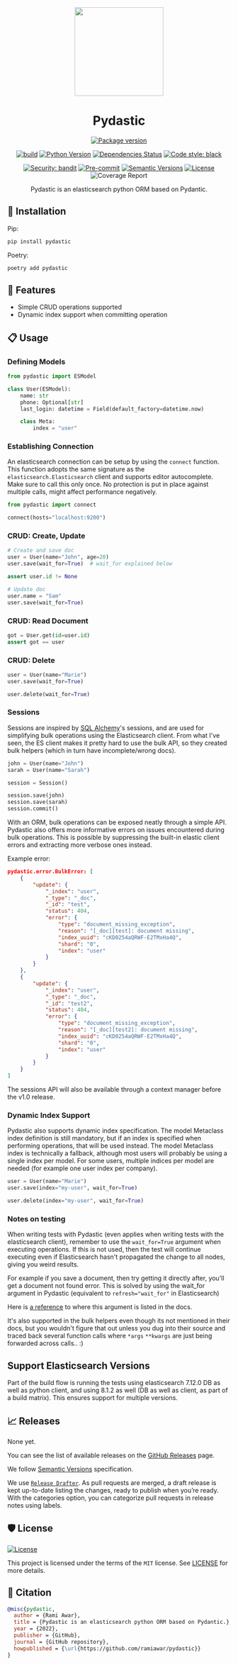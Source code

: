 <div align="center">

<img src="https://github.com/RamiAwar/pydastic/raw/main/assets/images/pydastic.png" width="200" height="200" />
<h1>Pydastic</h1>

<a href="https://pypi.org/project/pydastic" target="_blank">
    <img src="https://img.shields.io/pypi/v/pydastic?color=%2334D058&label=pypi%20package" alt="Package version">
</a>

[![build](https://github.com/RamiAwar/pydastic/actions/workflows/build.yml/badge.svg)](https://github.com/RamiAwar/pydastic/actions/workflows/build.yml)
[![Python Version](https://img.shields.io/pypi/pyversions/pydastic.svg)](https://pypi.org/project/pydastic/)
[![Dependencies Status](https://img.shields.io/badge/dependencies-up%20to%20date-brightgreen.svg)](https://github.com/ramiawar/pydastic/pulls?utf8=%E2%9C%93&q=is%3Apr%20author%3Aapp%2Fdependabot)
[![Code style: black](https://img.shields.io/badge/code%20style-black-000000.svg)](https://github.com/psf/black)

[![Security: bandit](https://img.shields.io/badge/security-bandit-green.svg)](https://github.com/PyCQA/bandit)
[![Pre-commit](https://img.shields.io/badge/pre--commit-enabled-brightgreen?logo=pre-commit&logoColor=white)](https://github.com/ramiawar/pydastic/blob/master/.pre-commit-config.yaml)
[![Semantic Versions](https://img.shields.io/badge/%20%20%F0%9F%93%A6%F0%9F%9A%80-semantic--versions-e10079.svg)](https://github.com/ramiawar/pydastic/releases)
[![License](https://img.shields.io/github/license/ramiawar/pydastic)](https://github.com/ramiawar/pydastic/blob/master/LICENSE)
![Coverage Report](https://github.com/RamiAwar/pydastic/raw/main/assets/images/coverage.svg)

Pydastic is an elasticsearch python ORM based on Pydantic.

</div>

## 💾 Installation

Pip:
```bash
pip install pydastic
```

Poetry:
```bash
poetry add pydastic
```


## 🚀 Features
- Simple CRUD operations supported
- Dynamic index support when committing operation


## 📋 Usage

### Defining Models
```python
from pydastic import ESModel

class User(ESModel):
    name: str
    phone: Optional[str]
    last_login: datetime = Field(default_factory=datetime.now)

    class Meta:
        index = "user"
```

### Establishing Connection
An elasticsearch connection can be setup by using the `connect` function. This function adopts the same signature as the `elasticsearch.Elasticsearch` client and supports editor autocomplete.
Make sure to call this only once. No protection is put in place against multiple calls, might affect performance negatively.

```python
from pydastic import connect

connect(hosts="localhost:9200")
```

### CRUD: Create, Update
```python
# Create and save doc
user = User(name="John", age=20)
user.save(wait_for=True)  # wait_for explained below

assert user.id != None

# Update doc
user.name = "Sam"
user.save(wait_for=True)
```

### CRUD: Read Document
```python
got = User.get(id=user.id)
assert got == user
```

### CRUD: Delete
```python
user = User(name="Marie")
user.save(wait_for=True)

user.delete(wait_for=True)
```

### Sessions
Sessions are inspired by [SQL Alchemy](https://docs.sqlalchemy.org/en/14/orm/tutorial.html)'s sessions, and are used for simplifying bulk operations using the Elasticsearch client. From what I've seen, the ES client makes it pretty hard to use the bulk API, so they created bulk helpers (which in turn have incomplete/wrong docs).


```python
john = User(name="John")
sarah = User(name="Sarah")

session = Session()

session.save(john)
session.save(sarah)
session.commit()
```

With an ORM, bulk operations can be exposed neatly through a simple API. Pydastic also offers more informative errors on issues encountered during bulk operations. This is possible by suppressing the built-in elastic client errors and extracting more verbose ones instead.

Example error:

```json
pydastic.error.BulkError: [
    {
        "update": {
            "_index": "user",
            "_type": "_doc",
            "_id": "test",
            "status": 404,
            "error": {
                "type": "document_missing_exception",
                "reason": "[_doc][test]: document missing",
                "index_uuid": "cKD0254aQRWF-E2TMxHa4Q",
                "shard": "0",
                "index": "user"
            }
        }
    },
    {
        "update": {
            "_index": "user",
            "_type": "_doc",
            "_id": "test2",
            "status": 404,
            "error": {
                "type": "document_missing_exception",
                "reason": "[_doc][test2]: document missing",
                "index_uuid": "cKD0254aQRWF-E2TMxHa4Q",
                "shard": "0",
                "index": "user"
            }
        }
    }
]
```

The sessions API will also be available through a context manager before the v1.0 release.


### Dynamic Index Support
Pydastic also supports dynamic index specification. The model Metaclass index definition is still mandatory, but if an index is specified when performing operations, that will be used instead.
The model Metaclass index is technically a fallback, although most users will probably be using a single index per model. For some users, multiple indices per model are needed (for example one user index per company).

```python
user = User(name="Marie")
user.save(index="my-user", wait_for=True)

user.delete(index="my-user", wait_for=True)
```


### Notes on testing
When writing tests with Pydastic (even applies when writing tests with the elasticsearch client), remember to use the `wait_for=True` argument when executing operations. If this is not used, then the test will continue executing even if Elasticsearch hasn't propagated the change to all nodes, giving you weird results.

For example if you save a document, then try getting it directly after, you'll get a document not found error. This is solved by using the wait_for argument in Pydastic (equivalent to `refresh="wait_for"` in Elasticsearch)

Here is [a reference](https://elasticsearch-py.readthedocs.io/en/v8.2.0/api.html#elasticsearch.Elasticsearch.index) to where this argument is listed in the docs. 

It's also supported in the bulk helpers even though its not mentioned in their docs, but you wouldn't figure that out unless you dug into their source and traced back several function calls where `*args` `**kwargs` are just being forwarded across calls.. :)

## Support Elasticsearch Versions

Part of the build flow is running the tests using elasticsearch 7.12.0 DB as well as python client, and using 8.1.2 as well (DB as well as client, as part of a build matrix).
This ensures support for multiple versions.

## 📈 Releases

None yet.

You can see the list of available releases on the [GitHub Releases](https://github.com/ramiawar/pydastic/releases) page.

We follow [Semantic Versions](https://semver.org/) specification.

We use [`Release Drafter`](https://github.com/marketplace/actions/release-drafter). As pull requests are merged, a draft release is kept up-to-date listing the changes, ready to publish when you’re ready. With the categories option, you can categorize pull requests in release notes using labels.

## 🛡 License

[![License](https://img.shields.io/github/license/ramiawar/pydastic)](https://github.com/ramiawar/pydastic/blob/master/LICENSE)

This project is licensed under the terms of the `MIT` license. See [LICENSE](https://github.com/ramiawar/pydastic/blob/master/LICENSE) for more details.

## 📃 Citation

```bibtex
@misc{pydastic,
  author = {Rami Awar},
  title = {Pydastic is an elasticsearch python ORM based on Pydantic.},
  year = {2022},
  publisher = {GitHub},
  journal = {GitHub repository},
  howpublished = {\url{https://github.com/ramiawar/pydastic}}
}
```
